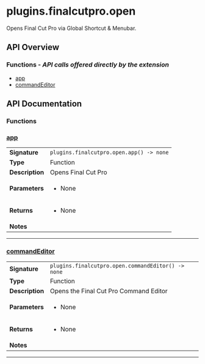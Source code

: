 # plugins.finalcutpro.open

Opens Final Cut Pro via Global Shortcut & Menubar.

## API Overview
### **Functions** - _API calls offered directly by the extension_
 * [app](#app)
 * [commandEditor](#commandeditor)


## API Documentation

### Functions


### [app](#app)

|                                             |                                                                                     |
| --------------------------------------------|-------------------------------------------------------------------------------------|
| **Signature**                               | `plugins.finalcutpro.open.app() -> none`                                                                    |
| **Type**                                    | Function                                                                     |
| **Description**                             | Opens Final Cut Pro                                                                     |
| **Parameters**                              | <ul><li>None</li></ul> |
| **Returns**                                 | <ul><li>None</li></ul>          |
| **Notes**                                   | <ul></ul>                |

---

### [commandEditor](#commandeditor)

|                                             |                                                                                     |
| --------------------------------------------|-------------------------------------------------------------------------------------|
| **Signature**                               | `plugins.finalcutpro.open.commandEditor() -> none`                                                                    |
| **Type**                                    | Function                                                                     |
| **Description**                             | Opens the Final Cut Pro Command Editor                                                                     |
| **Parameters**                              | <ul><li>None</li></ul> |
| **Returns**                                 | <ul><li>None</li></ul>          |
| **Notes**                                   | <ul></ul>                |

---
